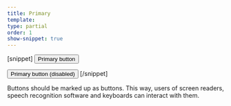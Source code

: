 ```yaml
---
title: Primary
template:
type: partial
order: 1
show-snippet: true
---
```

[snippet]
<button class="btn btn--primary">
    Primary button
</button>

<button class="btn btn--primary btn--primary-disabled">
    Primary button (disabled)
</button>
[/snippet]

Buttons should be marked up as buttons. This way, users of screen readers, speech recognition software and keyboards can interact with them.
